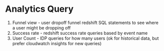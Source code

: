 Analytics Query
==============================================================================

1. Funnel view - user dropoff funnel redshift SQL statements to see where a user might be dropping off
2. Success rate - redshift success rate queries based by event name
3. User Count - IDP queries for how many users (ok for historical data, but prefer cloudwatch insights for new queries)
